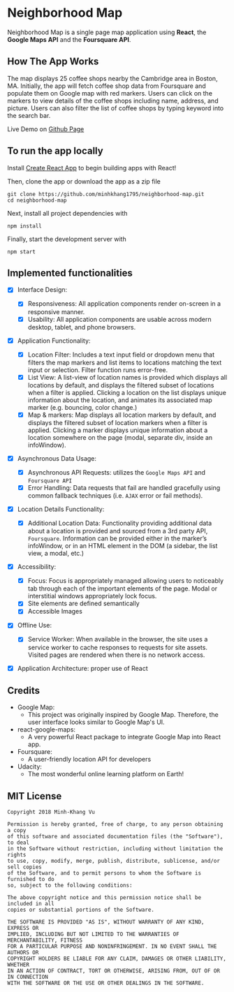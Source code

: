# Neighborhood Map

Neighborhood Map is a single page map application using **React**, the **Google Maps API** and the **Foursquare API**. 

## How The App Works
The map displays 25 coffee shops nearby the Cambridge area in Boston, MA. Initially, the app will fetch coffee shop data from Foursquare and populate them on Google map with red markers. Users can click on the markers to view details of the coffee shops including name, address, and picture. Users can also filter the list of coffee shops by typing keyword into the search bar.  

Live Demo on [Github Page](https://minhkhang1795.github.io/neighborhood-map/)

## To run the app locally
Install [Create React App](https://github.com/facebook/create-react-app) to begin building apps with React!

Then, clone the app or download the app as a zip file
```
git clone https://github.com/minhkhang1795/neighborhood-map.git
cd neighborhood-map
```
Next, install all project dependencies with
```
npm install
```

Finally, start the development server with
```
npm start
```


## Implemented functionalities
* [x] Interface Design:
  * [x] Responsiveness: All application components render on-screen in a responsive manner.
  * [x] Usability: All application components are usable across modern desktop, tablet, and phone browsers.
* [x] Application Functionality:
  * [x] Location Filter: Includes a text input field or dropdown menu that filters the map markers and list items to locations matching the text input or selection. Filter function runs error-free.
  * [x] List View: A list-view of location names is provided which displays all locations by default, and displays the filtered subset of locations when a filter is applied. Clicking a location on the list displays unique information about the location, and animates its associated map marker (e.g. bouncing, color change.)
  * [x] Map & markers: Map displays all location markers by default, and displays the filtered subset of location markers when a filter is applied. Clicking a marker displays unique information about a location somewhere on the page (modal, separate div, inside an infoWindow).
* [x] Asynchronous Data Usage:
  * [x] Asynchronous API Requests: utilizes the `Google Maps API` and `Foursquare API`
  * [x] Error Handling: Data requests that fail are handled gracefully using common fallback techniques (i.e. `AJAX` error or fail methods).
* [x] Location Details Functionality:
  * [x] Additional Location Data: Functionality providing additional data about a location is provided and sourced from a 3rd party API, `Foursquare`. Information can be provided either in the marker’s infoWindow, or in an HTML element in the DOM (a sidebar, the list view, a modal, etc.)
* [x] Accessibility:
  * [x] Focus: Focus is appropriately managed allowing users to noticeably tab through each of the important elements of the page. Modal or interstitial windows appropriately lock focus.
  * [x] Site elements are defined semantically
  * [x] Accessible Images
* [x] Offline Use:
  * [x] Service Worker: When available in the browser, the site uses a service worker to cache responses to requests for site assets. Visited pages are rendered when there is no network access.
* [x] Application Architecture: proper use of React
  
    
## Credits
* Google Map:
    * This project was originally inspired by Google Map. Therefore, the user interface looks similar to Google Map's UI.
* react-google-maps:
    * A very powerful React package to integrate Google Map into React app.
* Foursquare:
    * A user-friendly location API for developers
* Udacity:
    * The most wonderful online learning platform on Earth!


## MIT License

    Copyright 2018 Minh-Khang Vu

    Permission is hereby granted, free of charge, to any person obtaining a copy 
    of this software and associated documentation files (the "Software"), to deal 
    in the Software without restriction, including without limitation the rights 
    to use, copy, modify, merge, publish, distribute, sublicense, and/or sell copies 
    of the Software, and to permit persons to whom the Software is furnished to do 
    so, subject to the following conditions:

    The above copyright notice and this permission notice shall be included in all 
    copies or substantial portions of the Software.

    THE SOFTWARE IS PROVIDED "AS IS", WITHOUT WARRANTY OF ANY KIND, EXPRESS OR 
    IMPLIED, INCLUDING BUT NOT LIMITED TO THE WARRANTIES OF MERCHANTABILITY, FITNESS 
    FOR A PARTICULAR PURPOSE AND NONINFRINGEMENT. IN NO EVENT SHALL THE AUTHORS OR 
    COPYRIGHT HOLDERS BE LIABLE FOR ANY CLAIM, DAMAGES OR OTHER LIABILITY, WHETHER 
    IN AN ACTION OF CONTRACT, TORT OR OTHERWISE, ARISING FROM, OUT OF OR IN CONNECTION 
    WITH THE SOFTWARE OR THE USE OR OTHER DEALINGS IN THE SOFTWARE.
